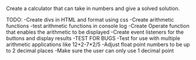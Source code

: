 Create a calculator that can take in numbers and give a solved solution. 


TODO:
-Create divs in HTML and format using css
-Create arithmetic functions
    -test arithmetic functions in console log
-Create Operate function that enables the arithmetic to be displayed
-Create event listeners for the buttons and display results
-TEST FOR BUGS
    -Test for use with multiple arithmetic applications like 12+2-7*2/5
    -Adjust float point numbers to be up to 2 decimal places
    -Make sure the user can only use 1 decimal point
